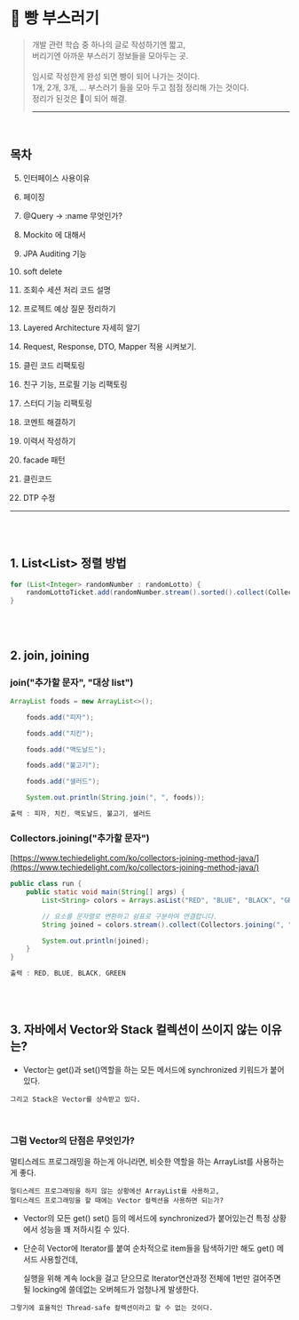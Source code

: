 # 🍞 빵 부스러기
>개발 관련 학습 중 하나의 글로 작성하기엔 짧고, <br/>
>버리기엔 아까운 부스러기 정보들을 모아두는 곳. <br/> <br/>
>임시로 작성한게 완성 되면 빵이 되어 나가는 것이다. <br/> 
>1개, 2개, 3개, ... 부스러기 들을 모아 두고 점점 정리해 가는 것이다. <br/>
>정리가 된것은 🍞이 되어 해결.
> ***



<br/>

## 목차

5. 인터페이스 사용이유

6. 페이징

8. @Query → :name 무엇인가?

9. Mockito 에 대해서

10. JPA Auditing 기능

11. soft delete

13. 조회수 세션 처리 코드 설명

15. 프로젝트 예상 질문 정리하기

16. Layered Architecture 자세히 알기

17. Request, Response, DTO, Mapper 적용 시켜보기.

18. 클린 코드 리팩토링

19. 친구 기능, 프로필 기능 리팩토링

20. 스터디 기능 리팩토링

21. 코멘트 해결하기

22. 이력서 작성하기

23. facade 패턴

24. 클린코드

25. DTP 수정




---

<br/><br/>


## 1. List<List<Integer>> 정렬 방법


```java
for (List<Integer> randomNumber : randomLotto) {
    randomLottoTicket.add(randomNumber.stream().sorted().collect(Collectors.toList()));
}
```

<br/><br/>

## 2. join, joining

### join("추가할 문자", "대상 list")

```java
ArrayList foods = new ArrayList<>();

	foods.add("피자");

	foods.add("치킨");

	foods.add("맥도날드");

	foods.add("불고기");

	foods.add("샐러드");

	System.out.println(String.join(", ", foods));

출력 : 피자, 치킨, 맥도날드, 불고기, 샐러드
```

### Collectors.joining("추가할 문자")

[https://www.techiedelight.com/ko/collectors-joining-method-java/](https://www.techiedelight.com/ko/collectors-joining-method-java/)

```java
public class run {
    public static void main(String[] args) {
        List<String> colors = Arrays.asList("RED", "BLUE", "BLACK", "GREEN");

        // 요소를 문자열로 변환하고 쉼표로 구분하여 연결합니다.
        String joined = colors.stream().collect(Collectors.joining(", "));

        System.out.println(joined);
    }
}

출력 : RED, BLUE, BLACK, GREEN
```

<br/><br/>

## 3. 자바에서 Vector와 Stack 컬렉션이 쓰이지 않는 이유는?

- Vector는 get()과 set()역할을 하는 모든 메서드에 synchronized 키워드가 붙어 있다.

```
그리고 Stack은 Vector를 상속받고 있다.
```

<br/>

### 그럼 Vector의 단점은 무엇인가?

멀티스레드 프로그래밍을 하는게 아니라면, 비슷한 역할을 하는 ArrayList를 사용하는게 좋다.

```
멀티스레드 프로그래밍을 하지 않는 상황에선 ArrayList를 사용하고, 
멀티스레드 프로그래밍을 할 때에는 Vector 컬렉션을 사용하면 되는가?
```

-  Vector의 모든 get() set() 등의 메서드에 synchronized가 붙어있는건 특정 상황에서 성능을 꽤 저하시킬 수 있다.

- 단순히 Vector에 Iterator를 붙여 순차적으로 item들을 탐색하기만 해도 get() 메서드 사용할건데, 

    실행을 위해 계속 lock을 걸고 닫으므로 Iterator연산과정 전체에 1번만 걸어주면 될 locking에 쓸데없는 오버헤드가 엄청나게 발생한다.


```
그렇기에 효율적인 Thread-safe 컬렉션이라고 할 수 없는 것이다.
```



